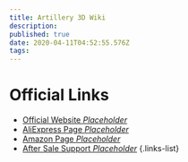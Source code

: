 ```yaml
---
title: Artillery 3D Wiki
description: 
published: true
date: 2020-04-11T04:52:55.576Z
tags: 
---
```


# Official Links
- [Official Website *Placeholder*](http://artillery3d.com/)
- [AliExpress Page *Placeholder*](https://www.aliexpress.com/store/4697033?spm=a2g0o.detail.100005.1.79a0183beCWhyJ)
- [Amazon Page *Placeholder*](https://www.amazon.com/stores/node/19051234011?_encoding=UTF8&field-lbr_brands_browse-bin=Artillery)
- [After Sale Support *Placeholder*](https://desk.zoho.com/portal/evnovo/home)
{.links-list}